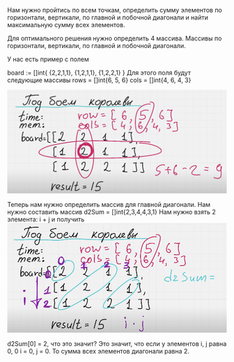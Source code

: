 Нам нужно пройтись по всем точкам, определить сумму элементов по горизонтали, вертикали, по главной и побочной диагонали и найти максимальную сумму всех элементов.

Для оптимального решения нужно определить 4 массива. Массивы по горизонтали, вертикали, по главной и побочной диагонали.

У нас есть пример с полем

board := []int{
    {2,2,1,1},
    {1,2,1,1},
    {1,2,2,1}
}
Для этого поля будут следующие массивы
rows = []int{6, 5, 6}
cols = []int{4, 6, 4, 3}

![1](images/1.png)

Теперь нам нужно определить массив для главной диагонали.
Нам нужно составить массив d2Sum = []int{2,3,4,4,3,1}
Нам нужно взять 2 элемента: i + j и получить 
![2](images/2.png)

d2Sum[0] = 2, что это значит? Это значит, что если у элементов i, j равна 0, 0 i = 0, j = 0. То сумма всех элементов диагонали равна 2.